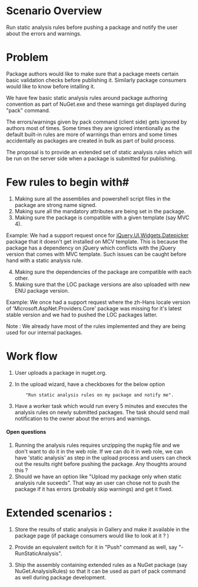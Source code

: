 # Scenario Overview #
Run static analysis rules before pushing a package and notify the user about the errors and warnings.

# Problem #

Package authors would like to make sure that a package meets certain basic validation checks before publishing it. Similarly package consumers would like to know before intalling it.

We have few basic static analysis rules around package authoring convention as part of NuGet.exe and these warnings get displayed during "pack" command.

The errors/warnings given by pack command (client side) gets ignored by authors most of times. Some times they are ignored intentionally as the default built-in rules are more of warnings than errors and some times accidentally as packages are created in bulk as part of build process.

The proposal is to provide an extended set of static analysis rules which will be run on the server side when a package is submitted for publishing.

# Few rules to begin with#


1. Making sure all the assemblies and powershell script files in the package are strong name signed.
2. Making sure all the mandatory attributes are being set in the package.
3. Making sure the package is compatible with a given template (say MVC 4).

  Example:
 We had a support request once for [jQuery.UI.Widgets.Datepicker](http://nuget.org/packages/jQuery.UI.Widgets.Datepicker/) package that it doesn't get installed on MCV template.
This is because the package has a dependency on jQuery which conflicts with the jQuery version that comes with MVC template. Such issues can be caught before hand with a static analysis rule.

4. Making sure the dependencies of the package are compatible with each other.
5. Making sure that the LOC package versions are also uploaded with new ENU package version.

 Example:
  We once had a support request where the zh-Hans locale version of 'Microsoft.AspNet.Providers.Core' package was missing for it's latest stable version and we had to pushed the LOC packages latter.

Note : We already have most of the rules implemented and they are being used for our internal packages.


# Work flow #

1. User uploads a package in nuget.org.
2. In the upload wizard, have a checkboxes for the below option

           "Run static analysis rules on my package and notify me".

3. Have a worker task which would run every 5 minutes and executes the analysis rules on newly submitted packages. The task should send mail notification to the owner about the errors and warnings.

              
#### Open questions ####

1. Running the analysis rules requires unzipping the nupkg file and we don't want to do it in the web role. If we can do it in web role, we can have 'static analysis' as step in the upload process and users can check out the results right before pushing the package.
Any thoughts around this ?
2. Should we have an option like "Upload my package only when static analysis rule suceeds". That way an user can chose not to push the package if it has errors (probably skip warnings) and get it fixed.

# Extended scenarios : #

1. Store the results of static analysis in Gallery and make it available in the package page (if package consumers would like to look at it ? )

2. Provide an equivalent switch for it in "Push" command as well, say "-RunStaticAnalysis". 

3. Ship the assembly containing extended rules as a NuGet package (say NuGet.AnalysisRules) so that it can be used as part of pack command as well during package development.


